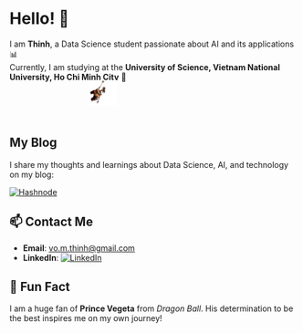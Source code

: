 # Hello! 👋

I am **Thinh**, a Data Science student passionate about AI and its applications 📊  
Currently, I am studying at the **University of Science, Vietnam National University, Ho Chi Minh City** 🔬 
&nbsp;&nbsp;&nbsp;&nbsp;&nbsp;&nbsp;&nbsp;&nbsp;&nbsp;&nbsp;&nbsp;&nbsp;&nbsp;&nbsp;&nbsp;&nbsp;&nbsp;&nbsp;&nbsp;&nbsp;&nbsp;&nbsp;&nbsp;&nbsp;&nbsp;&nbsp;&nbsp;&nbsp;&nbsp;&nbsp;&nbsp;&nbsp;&nbsp;&nbsp;&nbsp;&nbsp;&nbsp;&nbsp;&nbsp;&nbsp;&nbsp;&nbsp;&nbsp;&nbsp;&nbsp;&nbsp;&nbsp;&nbsp;&nbsp;&nbsp;&nbsp;&nbsp;&nbsp;&nbsp;&nbsp;&nbsp;&nbsp;&nbsp;&nbsp;&nbsp;&nbsp;&nbsp;&nbsp;&nbsp;&nbsp;&nbsp;&nbsp;&nbsp;&nbsp;&nbsp;&nbsp;&nbsp;&nbsp;&nbsp;&nbsp;&nbsp;&nbsp;&nbsp;&nbsp;&nbsp;&nbsp;&nbsp;&nbsp;&nbsp;&nbsp;&nbsp;&nbsp;&nbsp;&nbsp;&nbsp;&nbsp;&nbsp;&nbsp;&nbsp;&nbsp;&nbsp;&nbsp;&nbsp;&nbsp;&nbsp;&nbsp;&nbsp;&nbsp;&nbsp;&nbsp;&nbsp;&nbsp;&nbsp;&nbsp;&nbsp;&nbsp;&nbsp;&nbsp;&nbsp;&nbsp;&nbsp;&nbsp;&nbsp;&nbsp;&nbsp;&nbsp;&nbsp;&nbsp;&nbsp;&nbsp;&nbsp;&nbsp;&nbsp;&nbsp;&nbsp;&nbsp;&nbsp;&nbsp;&nbsp;&nbsp;&nbsp;&nbsp;&nbsp;&nbsp;&nbsp;&nbsp;&nbsp;&nbsp;&nbsp;&nbsp;&nbsp;&nbsp;&nbsp;&nbsp;&nbsp;&nbsp;&nbsp;&nbsp;&nbsp;&nbsp;&nbsp;&nbsp;&nbsp;&nbsp;&nbsp;&nbsp;&nbsp;&nbsp;<img src="assets/walle.gif" alt="Wall-E hanging around" width="50" style="position: relative; top: -20px;"> 

## My Blog

I share my thoughts and learnings about Data Science, AI, and technology on my blog:

[![Hashnode](https://img.shields.io/badge/Hashnode-Blog-2962FF?style=flat&logo=hashnode&logoColor=white)](https://thinh-out-loud-with-thinhnotes.hashnode.dev)

## 📫 Contact Me 

- **Email**: [vo.m.thinh@gmail.com](mailto:vo.m.thinh@gmail.com)  &nbsp;
- **LinkedIn**: [![LinkedIn](https://img.shields.io/badge/LinkedIn-ThinhVoMinh-blue?style=flat&logo=linkedin)](https://www.linkedin.com/in/vmthinh)

## 👾 Fun Fact

I am a huge fan of **Prince Vegeta** from *Dragon Ball*. His determination to be the best inspires me on my own journey!